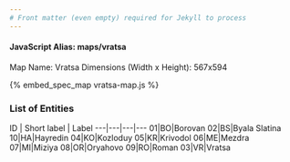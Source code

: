 ```yaml
---
# Front matter (even empty) required for Jekyll to process
---
```


#### JavaScript Alias: maps/vratsa

Map Name: Vratsa
Dimensions (Width x Height): 567x594



{% embed_spec_map vratsa-map.js %}

### List of Entities

ID | Short label | Label
---|---|---|---
01|BO|Borovan
02|BS|Byala Slatina
10|HA|Hayredin
04|KO|Kozloduy
05|KR|Krivodol
06|ME|Mezdra
07|MI|Miziya
08|OR|Oryahovo
09|RO|Roman
03|VR|Vratsa

